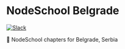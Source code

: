 # NodeSchool Belgrade  

[![Slack](https://jsbelgrade-slack.herokuapp.com/badge.svg)](https://jsbelgrade-slack.herokuapp.com/)  

:school: NodeSchool chapters for Belgrade, Serbia  
